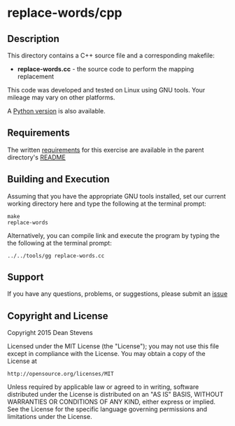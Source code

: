 replace-words/cpp
=========================

Description
----------------------

This directory contains a C++ source file and a corresponding makefile:

* **replace-words.cc** - the source code to perform the mapping replacement

This code was developed and tested on Linux using GNU tools. Your mileage may
vary on other platforms.

A [Python version](../python) is also available.

Requirements
----------------------
The written [requirements](../README.md) for this exercise are available in
the parent directory's [README](../README.md)

Building and Execution
----------------------

Assuming that you have the appropriate GNU tools installed, set our current
working directory here and type the following at the terminal prompt:

    make
    replace-words

Alternatively, you can compile link and execute the program by typing the
the following at the terminal prompt:

    ../../tools/gg replace-words.cc

Support
----------------------

If you have any questions, problems, or suggestions, please submit an
[issue](../../../issues)

Copyright and License
----------------------

Copyright 2015 Dean Stevens

Licensed under the MIT License (the "License");
you may not use this file except in compliance with the License.
You may obtain a copy of the License at

    http://opensource.org/licenses/MIT

Unless required by applicable law or agreed to in writing, software
distributed under the License is distributed on an "AS IS" BASIS,
WITHOUT WARRANTIES OR CONDITIONS OF ANY KIND, either express or implied.
See the License for the specific language governing permissions and
limitations under the License.
